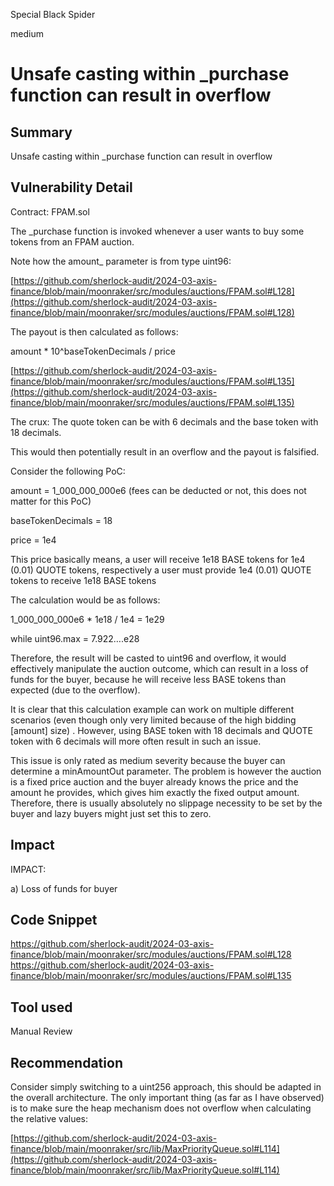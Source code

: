 Special Black Spider

medium

# Unsafe casting within _purchase function can result in overflow

## Summary
Unsafe casting within _purchase function can result in overflow

## Vulnerability Detail
Contract: FPAM.sol

The _purchase function is invoked whenever a user wants to buy some tokens from an FPAM auction. 

Note how the amount_ parameter is from type uint96:

[https://github.com/sherlock-audit/2024-03-axis-finance/blob/main/moonraker/src/modules/auctions/FPAM.sol#L128](https://github.com/sherlock-audit/2024-03-axis-finance/blob/main/moonraker/src/modules/auctions/FPAM.sol#L128)

The payout is then calculated as follows:

amount * 10^baseTokenDecimals / price

[https://github.com/sherlock-audit/2024-03-axis-finance/blob/main/moonraker/src/modules/auctions/FPAM.sol#L135](https://github.com/sherlock-audit/2024-03-axis-finance/blob/main/moonraker/src/modules/auctions/FPAM.sol#L135)

The crux: The quote token can be with 6 decimals and the base token with 18 decimals.

This would then potentially result in an overflow and the payout is falsified. 

Consider the following PoC:

amount = 1_000_000_000e6 (fees can be deducted or not, this does not matter for this PoC)

baseTokenDecimals = 18

price = 1e4

This price basically means, a user will receive 1e18 BASE tokens for 1e4 (0.01) QUOTE tokens, respectively a user must provide 1e4 (0.01) QUOTE tokens to receive 1e18 BASE tokens

The calculation would be as follows:

1_000_000_000e6 * 1e18 / 1e4 = 1e29

while uint96.max = 7.922….e28

Therefore, the result will be casted to uint96 and overflow, it would effectively manipulate the auction outcome, which can result in a loss of funds for the buyer, because he will receive less BASE tokens than expected (due to the overflow).

It is clear that this calculation example can work on multiple different scenarios (even though only very limited because of the high bidding [amount] size) . However, using BASE token with 18 decimals and QUOTE token with 6 decimals will more often result in such an issue.

This issue is only rated as medium severity because the buyer can determine a minAmountOut parameter. The problem is however the auction is a fixed price auction and the buyer already knows the price and the amount he provides, which gives him exactly the fixed output amount. Therefore, there is usually absolutely no slippage necessity to be set by the buyer and lazy buyers might just set this to zero.

## Impact
IMPACT:

a) Loss of funds for buyer


## Code Snippet
https://github.com/sherlock-audit/2024-03-axis-finance/blob/main/moonraker/src/modules/auctions/FPAM.sol#L128
https://github.com/sherlock-audit/2024-03-axis-finance/blob/main/moonraker/src/modules/auctions/FPAM.sol#L135


## Tool used

Manual Review

## Recommendation
Consider simply switching to a uint256 approach, this should be adapted in the overall architecture. The only important thing (as far as I have observed) is to make sure the heap mechanism does not overflow when calculating the relative values:

[https://github.com/sherlock-audit/2024-03-axis-finance/blob/main/moonraker/src/lib/MaxPriorityQueue.sol#L114](https://github.com/sherlock-audit/2024-03-axis-finance/blob/main/moonraker/src/lib/MaxPriorityQueue.sol#L114)

